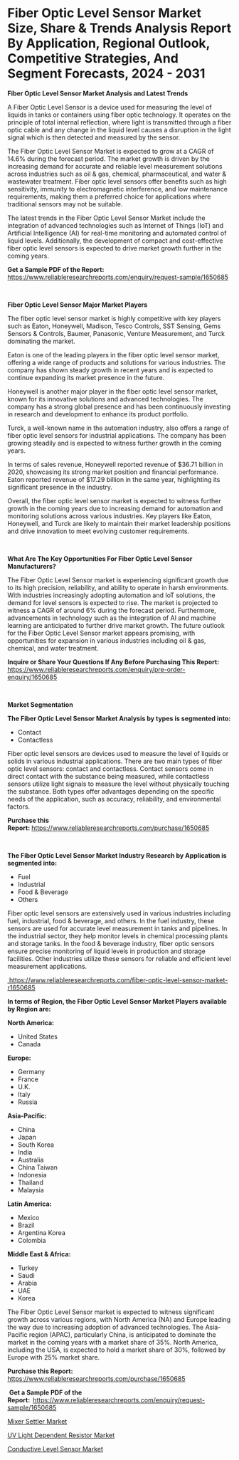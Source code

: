<p><h1>Fiber Optic Level Sensor Market Size, Share & Trends Analysis Report By Application, Regional Outlook, Competitive Strategies, And Segment Forecasts, 2024 - 2031</h1></p><p><strong>Fiber Optic Level Sensor Market Analysis and Latest Trends</strong></p>
<p><p>A Fiber Optic Level Sensor is a device used for measuring the level of liquids in tanks or containers using fiber optic technology. It operates on the principle of total internal reflection, where light is transmitted through a fiber optic cable and any change in the liquid level causes a disruption in the light signal which is then detected and measured by the sensor.</p><p>The Fiber Optic Level Sensor Market is expected to grow at a CAGR of 14.6% during the forecast period. The market growth is driven by the increasing demand for accurate and reliable level measurement solutions across industries such as oil & gas, chemical, pharmaceutical, and water & wastewater treatment. Fiber optic level sensors offer benefits such as high sensitivity, immunity to electromagnetic interference, and low maintenance requirements, making them a preferred choice for applications where traditional sensors may not be suitable.</p><p>The latest trends in the Fiber Optic Level Sensor Market include the integration of advanced technologies such as Internet of Things (IoT) and Artificial Intelligence (AI) for real-time monitoring and automated control of liquid levels. Additionally, the development of compact and cost-effective fiber optic level sensors is expected to drive market growth further in the coming years.</p></p>
<p><strong>Get a Sample PDF of the Report:&nbsp;</strong> <a href="https://www.reliableresearchreports.com/enquiry/request-sample/1650685">https://www.reliableresearchreports.com/enquiry/request-sample/1650685</a></p>
<p>&nbsp;</p>
<p><strong>Fiber Optic Level Sensor Major Market Players</strong></p>
<p><p>The fiber optic level sensor market is highly competitive with key players such as Eaton, Honeywell, Madison, Tesco Controls, SST Sensing, Gems Sensors & Controls, Baumer, Panasonic, Venture Measurement, and Turck dominating the market.</p><p>Eaton is one of the leading players in the fiber optic level sensor market, offering a wide range of products and solutions for various industries. The company has shown steady growth in recent years and is expected to continue expanding its market presence in the future.</p><p>Honeywell is another major player in the fiber optic level sensor market, known for its innovative solutions and advanced technologies. The company has a strong global presence and has been continuously investing in research and development to enhance its product portfolio.</p><p>Turck, a well-known name in the automation industry, also offers a range of fiber optic level sensors for industrial applications. The company has been growing steadily and is expected to witness further growth in the coming years.</p><p>In terms of sales revenue, Honeywell reported revenue of $36.71 billion in 2020, showcasing its strong market position and financial performance. Eaton reported revenue of $17.29 billion in the same year, highlighting its significant presence in the industry.</p><p>Overall, the fiber optic level sensor market is expected to witness further growth in the coming years due to increasing demand for automation and monitoring solutions across various industries. Key players like Eaton, Honeywell, and Turck are likely to maintain their market leadership positions and drive innovation to meet evolving customer requirements.</p></p>
<p>&nbsp;</p>
<p><strong>What Are The Key Opportunities For Fiber Optic Level Sensor Manufacturers?</strong></p>
<p><p>The Fiber Optic Level Sensor market is experiencing significant growth due to its high precision, reliability, and ability to operate in harsh environments. With industries increasingly adopting automation and IoT solutions, the demand for level sensors is expected to rise. The market is projected to witness a CAGR of around 6% during the forecast period. Furthermore, advancements in technology such as the integration of AI and machine learning are anticipated to further drive market growth. The future outlook for the Fiber Optic Level Sensor market appears promising, with opportunities for expansion in various industries including oil & gas, chemical, and water treatment.</p></p>
<p><strong>Inquire or Share Your Questions If Any Before Purchasing This Report:</strong> <a href="https://www.reliableresearchreports.com/enquiry/pre-order-enquiry/1650685">https://www.reliableresearchreports.com/enquiry/pre-order-enquiry/1650685</a></p>
<p>&nbsp;</p>
<p><strong>Market Segmentation</strong></p>
<p><strong>The Fiber Optic Level Sensor Market Analysis by types is segmented into:</strong></p>
<p><ul><li>Contact</li><li>Contactless</li></ul></p>
<p><p>Fiber optic level sensors are devices used to measure the level of liquids or solids in various industrial applications. There are two main types of fiber optic level sensors: contact and contactless. Contact sensors come in direct contact with the substance being measured, while contactless sensors utilize light signals to measure the level without physically touching the substance. Both types offer advantages depending on the specific needs of the application, such as accuracy, reliability, and environmental factors.</p></p>
<p><strong>Purchase this Report:&nbsp;</strong><a href="https://www.reliableresearchreports.com/purchase/1650685">https://www.reliableresearchreports.com/purchase/1650685</a></p>
<p>&nbsp;</p>
<p><strong>The Fiber Optic Level Sensor Market Industry Research by Application is segmented into:</strong></p>
<p><ul><li>Fuel</li><li>Industrial</li><li>Food & Beverage</li><li>Others</li></ul></p>
<p><p>Fiber optic level sensors are extensively used in various industries including fuel, industrial, food & beverage, and others. In the fuel industry, these sensors are used for accurate level measurement in tanks and pipelines. In the industrial sector, they help monitor levels in chemical processing plants and storage tanks. In the food & beverage industry, fiber optic sensors ensure precise monitoring of liquid levels in production and storage facilities. Other industries utilize these sensors for reliable and efficient level measurement applications.</p></p>
<p><a href="https://www.reliableresearchreports.com/fiber-optic-level-sensor-market-r1650685">&nbsp;https://www.reliableresearchreports.com/fiber-optic-level-sensor-market-r1650685</a></p>
<p><strong>In terms of Region, the Fiber Optic Level Sensor Market Players available by Region are:</strong></p>
<p>
    <p> <strong> North America: </strong>
        <ul>
            <li>United States</li>
            <li>Canada</li>
        </ul>
        </p> 
    <p> <strong> Europe: </strong>
        <ul>
            <li>Germany</li>
            <li>France</li>
            <li>U.K.</li>
            <li>Italy</li>
            <li>Russia</li>
        </ul>
        </p> 
    <p> <strong> Asia-Pacific: </strong>
        <ul>
            <li>China</li>
            <li>Japan</li>
            <li>South Korea</li>
            <li>India</li>
            <li>Australia</li>
            <li>China Taiwan</li>
            <li>Indonesia</li>
            <li>Thailand</li>
            <li>Malaysia</li>
        </ul>
        </p> 
    <p> <strong> Latin America: </strong>
        <ul>
            <li>Mexico</li>
            <li>Brazil</li>
            <li>Argentina Korea</li>
            <li>Colombia</li>
        </ul>
        </p> 
    <p> <strong> Middle East & Africa: </strong>
        <ul>
            <li>Turkey</li>
            <li>Saudi</li>
            <li>Arabia</li>
            <li>UAE</li>
            <li>Korea</li>
        </ul>
    </p>
    </p>
<p><p>The Fiber Optic Level Sensor market is expected to witness significant growth across various regions, with North America (NA) and Europe leading the way due to increasing adoption of advanced technologies. The Asia-Pacific region (APAC), particularly China, is anticipated to dominate the market in the coming years with a market share of 35%. North America, including the USA, is expected to hold a market share of 30%, followed by Europe with 25% market share.</p></p>
<p><strong>Purchase this Report: </strong><a href="https://www.reliableresearchreports.com/purchase/1650685">https://www.reliableresearchreports.com/purchase/1650685</a></p>
<p>&nbsp;<strong>Get a Sample PDF of the Report:&nbsp;&nbsp;</strong><a href="https://www.reliableresearchreports.com/enquiry/request-sample/1650685">https://www.reliableresearchreports.com/enquiry/request-sample/1650685</a></p>
<p><strong></strong></p>
<p><p><a href="https://view.publitas.com/reportprime-1/mixer-settler-market-size-market-outlook-and-market-forecast-2024-to-2031/">Mixer Settler Market</a></p><p><a href="https://thundering-castanet-c65.notion.site/UV-Light-Dependent-Resistor-Market-Size-Market-Outlook-and-Market-Forecast-2024-to-2031-92e988c4152846038dfeb034cc1aeed7">UV Light Dependent Resistor Market</a></p><p><a href="https://github.com/lbird53714/Market-Research-Report-List-4/blob/main/conductive-level-sensor-market.md">Conductive Level Sensor Market</a></p></p>